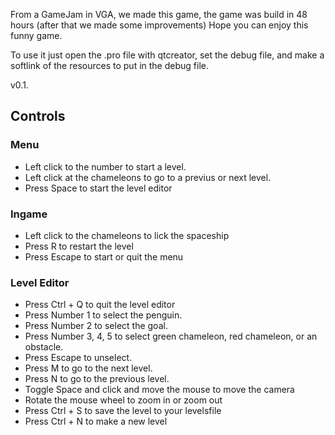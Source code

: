 From a GameJam in VGA, we made this game, the game was build in 48 hours (after that we made some improvements)
Hope you can enjoy this funny game.

To use it just open the .pro file with qtcreator, set the debug file, and make a softlink of the resources to put in the debug file.

v0.1.

## Controls
### Menu
+ Left click to the number to start a level.
+ Left click at the chameleons to go to a previus or next level.
+ Press Space to start the level editor

### Ingame
+ Left click to the chameleons to lick the spaceship
+ Press R to restart the level
+ Press Escape to start or quit the menu

### Level Editor
+ Press Ctrl + Q to quit the level editor
+ Press Number 1 to select the penguin.
+ Press Number 2 to select the goal.
+ Press Number 3, 4, 5 to select green chameleon, red chameleon, or an obstacle.
+ Press Escape to unselect.
+ Press M to go to the next level.
+ Press N to go to the previous level.
+ Toggle Space and click and move the mouse to move the camera
+ Rotate the mouse wheel to zoom in or zoom out
+ Press Ctrl + S to save the level to your levelsfile
+ Press Ctrl + N to make a new level
